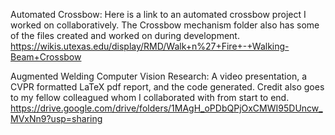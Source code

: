 Automated Crossbow:
Here is a link to an automated crossbow project I worked on collaboratively. The Crossbow mechanism folder also has some of the files created and worked on during development. https://wikis.utexas.edu/display/RMD/Walk+n%27+Fire+-+Walking-Beam+Crossbow

Augmented Welding Computer Vision Research:
A video presentation, a CVPR formatted LaTeX pdf report, and the code generated. Credit also goes to my fellow colleagued whom I collaborated with from start to end.
https://drive.google.com/drive/folders/1MAgH_oPDbQPjOxCMWI95DUncw_MVxNn9?usp=sharing 
